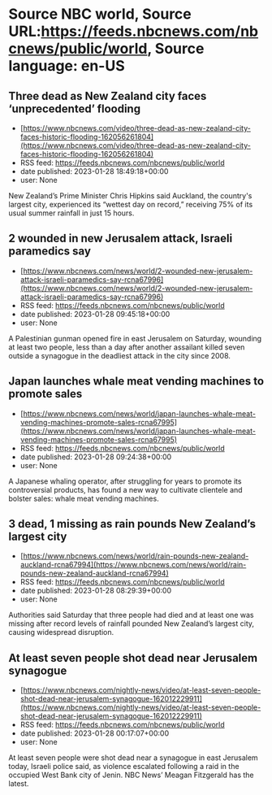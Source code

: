 # Source NBC world, Source URL:https://feeds.nbcnews.com/nbcnews/public/world, Source language: en-US

## Three dead as New Zealand city faces ‘unprecedented’ flooding
 - [https://www.nbcnews.com/video/three-dead-as-new-zealand-city-faces-historic-flooding-162056261804](https://www.nbcnews.com/video/three-dead-as-new-zealand-city-faces-historic-flooding-162056261804)
 - RSS feed: https://feeds.nbcnews.com/nbcnews/public/world
 - date published: 2023-01-28 18:49:18+00:00
 - user: None

New Zealand’s Prime Minister Chris Hipkins said Auckland, the country's largest city, experienced its “wettest day on record,” receiving 75% of its usual summer rainfall in just 15 hours.

## 2 wounded in new Jerusalem attack, Israeli paramedics say
 - [https://www.nbcnews.com/news/world/2-wounded-new-jerusalem-attack-israeli-paramedics-say-rcna67996](https://www.nbcnews.com/news/world/2-wounded-new-jerusalem-attack-israeli-paramedics-say-rcna67996)
 - RSS feed: https://feeds.nbcnews.com/nbcnews/public/world
 - date published: 2023-01-28 09:45:18+00:00
 - user: None

A Palestinian gunman opened fire in east Jerusalem on Saturday, wounding at least two people, less than a day after another assailant killed seven outside a synagogue in the deadliest attack in the city since 2008.

## Japan launches whale meat vending machines to promote sales
 - [https://www.nbcnews.com/news/world/japan-launches-whale-meat-vending-machines-promote-sales-rcna67995](https://www.nbcnews.com/news/world/japan-launches-whale-meat-vending-machines-promote-sales-rcna67995)
 - RSS feed: https://feeds.nbcnews.com/nbcnews/public/world
 - date published: 2023-01-28 09:24:38+00:00
 - user: None

A Japanese whaling operator, after struggling for years to promote its controversial products, has found a new way to cultivate clientele and bolster sales: whale meat vending machines.

## 3 dead, 1 missing as rain pounds New Zealand’s largest city
 - [https://www.nbcnews.com/news/world/rain-pounds-new-zealand-auckland-rcna67994](https://www.nbcnews.com/news/world/rain-pounds-new-zealand-auckland-rcna67994)
 - RSS feed: https://feeds.nbcnews.com/nbcnews/public/world
 - date published: 2023-01-28 08:29:39+00:00
 - user: None

Authorities said Saturday that three people had died and at least one was missing after record levels of rainfall pounded New Zealand’s largest city, causing widespread disruption.

## At least seven people shot dead near Jerusalem synagogue
 - [https://www.nbcnews.com/nightly-news/video/at-least-seven-people-shot-dead-near-jerusalem-synagogue-162012229911](https://www.nbcnews.com/nightly-news/video/at-least-seven-people-shot-dead-near-jerusalem-synagogue-162012229911)
 - RSS feed: https://feeds.nbcnews.com/nbcnews/public/world
 - date published: 2023-01-28 00:17:07+00:00
 - user: None

At least seven people were shot dead near a synagogue in east Jerusalem today, Israeli police said, as violence escalated following a raid in the occupied West Bank city of Jenin. NBC News’ Meagan Fitzgerald has the latest.
